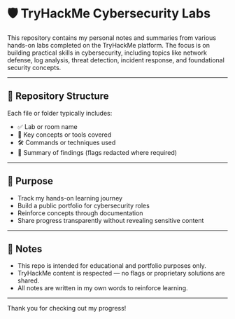 # 🛡️ TryHackMe Cybersecurity Labs

This repository contains my personal notes and summaries from various hands-on labs completed on the TryHackMe platform.
The focus is on building practical skills in cybersecurity, including topics like network defense, log analysis, threat detection, incident response, and foundational security concepts.

---

## 📁 Repository Structure

Each file or folder typically includes:
- ✅ Lab or room name
- 🧠 Key concepts or tools covered
- 🛠️ Commands or techniques used
- 🏁 Summary of findings (flags redacted where required)

---

## 🎯 Purpose

- Track my hands-on learning journey
- Build a public portfolio for cybersecurity roles
- Reinforce concepts through documentation
- Share progress transparently without revealing sensitive content

---

## 📌 Notes

- This repo is intended for educational and portfolio purposes only.
- TryHackMe content is respected — no flags or proprietary solutions are shared.
- All notes are written in my own words to reinforce learning.

---

Thank you for checking out my progress!
